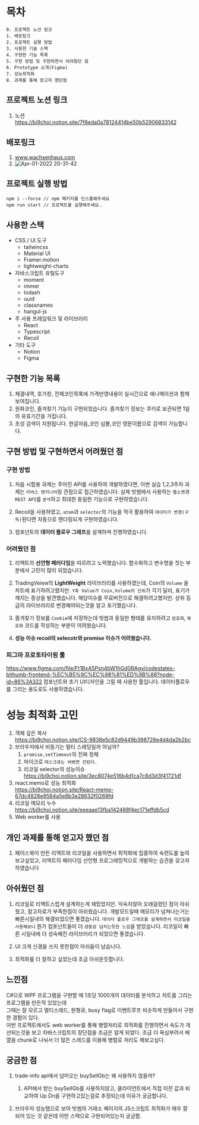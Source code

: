 # 목차

```
0. 프로젝트 노션 링크
1. 배포링크
2. 프로젝트 실행 방법
3. 사용한 기술 스택
4. 구현한 기능 목록
5. 구현 방법 및 구현하면서 어려웠던 점
6. Prototype 소개(Figma)
7. 성능최적화
8. 과제를 통해 얻고자 했던점
```

## 프로젝트 노션 링크

1. 노션  
   https://bi9choi.notion.site/7f8eda0a78124414be50b52906833142

## 배포링크

1. www.wachsenhaus.com
2. ![Apr-01-2022 20-31-42](https://user-images.githubusercontent.com/59411545/161255495-53ac9f9f-07b2-42e0-b039-5a519597c8c7.gif)

## 프로젝트 실행 방법

```
npm i --force // npm 패키지를 인스톨해주세요
npm run start // 프로젝트를 실행해주세요.
```

## 사용한 스택

- CSS / UI 도구
  - tailwincss
  - Material UI
  - Framer.motion
  - lightweight-charts
- 자바스크립트 유틸도구
  - moment
  - immer
  - lodash
  - uuid
  - classnames
  - hangul-js
- 주 사용 프레임워크 및 라이브러리
  - React
  - Typescript
  - Recoil
- 기타 도구
  - Notion
  - Figma

## 구현한 기능 목록

1. 체결내역, 호가창, 전체코인목록에 가격반영내용이 실시간으로 애니메이션과 함께 보여집니다.
2. 원화코인, 즐겨찾기 기능이 구현되었습니다. 즐겨찾기 정보는 쿠키로 보관되면 1일의 유효기간을 가집니다.
3. 초성 검색이 지원됩니다. 한글자음,코인 심볼,코인 영문이름으로 검색이 가능합니다.

## 구현 방법 및 구현하면서 어려웠던 점

### 구현 방법

1. 처음 시험용 과제는 주어진 API를 사용하여 개발하였다면, 이번 실습 1,2,3주차 과제는 `리버스 엔지니어`링 관점으로 접근하였습니다.
   실제 빗썸에서 사용하는 `웹소켓`과 `REST API`를 `분석`하고 최대한 동일한 기능으로 구현하였습니다.

2. Recoil을 사용하였고, `atom`과 `selector`의 기능을 적극 활용하여 `데이터가 변경(구독)`된다면 자동으로 랜더링되게 구현하였습니다.

3. 컴포넌트의 **데이터 플로우 그래프**를 설계하며 진행하였습니다.

### 어려웠던 점

1. 리액트의 **선언형 패러다임**을 따르려고 노력했습니다. 함수화하고 변수명을 짓는 부분에서 고민이 많이 되었습니다.

2. TradingVeiew의 **LightWeight** 라이브러리를 사용하였는데, Coin의 `Volume` 을 차트에 표기하려고했지만. `Y축 Value가 Coin,Volume의 단위`가 각기 달라, 표기가 깨지는 증상을 발견했습니다.
   해당이슈를 무료버전으로 해결하려고했지만. 상위 등급의 라이브러리로 변경해야되는것을 알고 포기했습니다.

3. 즐겨찾기 정보를 `Cookie`에 저장하는데 빗썸과 동일한 형태를 유지하려고 `암호화`, `복호화` 코드를 작성하는 부분이 어려웠습니다.

4. **성능 이슈 recoil의 selecotr와 promise 이슈가 어려웠습니다.**

### 피그마 프로토타이핑 툴

https://www.figma.com/file/Ft1BxA5Psn4bW1hGd0RAgy/codestates-bithumb-frontend-%EC%B5%9C%EC%98%81%ED%9B%88?node-id=86%3A322
컴포넌트와 초기 UI디자인을 그릴 때 사용한 툴입니다.
데이터플로우를 그리는 용도로도 사용하였습니다.

# 성능 최적화 고민

1. 객체 깊은 복사  
   https://bi9choi.notion.site/CS-9838e5c82d9449b398728e4d4da2b2bc
2. 브라우저에서 비동기는 멀티 스레딩일까 아닐까?
   1. `promise,setTimeout`의 진짜 정체
   2. 마이크로 `태스크큐는 바쁘면 안된다.`
   3. 리코일 selector의 성능이슈  
      https://bi9choi.notion.site/3ec8074e516b4d1ca7c8d3d3f41721df
3. react.memo로 성능 최적화  
   https://bi9choi.notion.site/React-memo-67dc4828e9584a5e8b3e28632f0268fd
4. 리코일 메모리 누수  
   https://bi9choi.notion.site/eeeaae13fba142488f4ec171effdb5cd
5. Web worker를 사용

## 개인 과제를 통해 얻고자 했던 점

1. 페이스북이 만든 리액트와 리코일을 사용하면서 최적화에 집중하여 숙련도를 높여 보고싶었고, 리액트의 패러다임 선언형 프로그래밍적으로 개발하는 습관을 갖고자 하였습니다

## 아쉬웠던 점

1. 리코일로 리액트스럽게 설계하는게 재밌었지만. 익숙치않아 오래걸렸던 점이 아쉬웠고, 참고자료가 부족한점이 아쉬웠습니다. 개발모드일때 메모리가 넘쳐나는거는 빠른시일내의 해결되었으면 좋겠습니다.
   `데이터 플로우 그래프를 설계하면서 리코일을 사용해보니` 뭔가 컴포넌트들이 더 `생동감 넘치는듯한 느낌`을 받았습니다.
   리코일이 빠른 시일내에 더 성숙해진 라이브러리가 되었으면 좋겠습니다.

2. UI 크게 신경을 쓰지 못한점이 아쉬움이 남습니다.

3. 최적화를 더 잘하고 싶었는데 조금 아쉬운듯합니다.

## 느낀점

C#으로 WPF 프로그램을 구현할 때 1초당 1000개의 데이터를 분석하고 차트를 그리는 프로그램을 만든적 있었는데  
그때는 잘 모르고 멀티스레드, 원형큐, busy flag로 이벤트루프 비슷하게 만들어서 구현한 경험이 있다.  
이번 프로젝트에서도 web worker를 통해 병렬처리로 최적화를 진행하면서 속도가 개선되는것을 보고 자바스크립트의 장단점을 조금은 알게 되었다.
조금 더 욕심부려서 배열을 chunk로 나눠서 더 많은 스레드를 이용해 병렬로 처리도 해보고싶다.

## 궁금한 점

1. trade-info api에서 넘어오는 buySellGb는 왜 사용하지 않을까?

   1. API에서 받는 buySellGb를 사용하지않고, 클라이언트에서 직접 이전 값과 비교하여 Up Dn을 구현하고있는걸로 추정되는데 이유가 궁금합니다.

2. 브라우저 성능탭으로 보아 빗썸의 거래소 페이지의 JS스크립트 최적화가 매우 잘 되어 있는 것 같은데 어떤 스택으로 구현되어있는지 궁금함.
